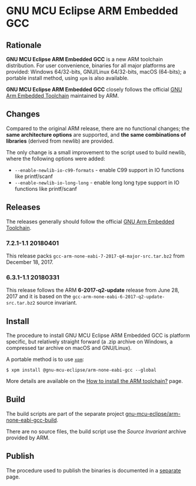 # GNU MCU Eclipse ARM Embedded GCC

## Rationale

**GNU MCU Eclipse ARM Embedded GCC** is a new ARM toolchain distribution. 
For user convenience, binaries for all major platforms are provided: 
Windows 64/32-bits, GNU/Linux 64/32-bits, macOS (64-bits); a portable 
install method, using `xpm` is also available.

**GNU MCU Eclipse ARM Embedded GCC** closely follows the official 
[GNU Arm Embedded Toolchain](https://developer.arm.com/open-source/gnu-toolchain/gnu-rm) 
maintained by ARM.

## Changes

Compared to the original ARM release, there are no functional changes; 
the **same architecture options** are supported, and **the same 
combinations of libraries** (derived from newlib) are provided.

The only change is a small improvement to the script used to build 
newlib, where the following options were added:

* `--enable-newlib-io-c99-formats` - enable C99 support in IO functions 
like printf/scanf
* `--enable-newlib-io-long-long` - enable long long type support in IO 
functions like printf/scanf


## Releases

The releases generally should follow the official [GNU Arm Embedded Toolchain](https://developer.arm.com/open-source/gnu-toolchain/gnu-rm).

### 7.2.1-1.1 20180401

This release packs `gcc-arm-none-eabi-7-2017-q4-major-src.tar.bz2` from December 18, 2017.

### 6.3.1-1.1 20180331

This release follows the ARM **6-2017-q2-update** release from June 28, 2017 and it is based on the `gcc-arm-none-eabi-6-2017-q2-update-src.tar.bz2` source invariant.

## Install

The procedure to install GNU MCU Eclipse ARM Embedded GCC is platform specific, but relatively straight forward (a .zip archive on Windows, a compressed tar archive on macOS and GNU/Linux).

A portable method is to use [`xpm`](https://www.npmjs.com/package/xpm):

```console
$ xpm install @gnu-mcu-eclipse/arm-none-eabi-gcc --global
```

More details are available on the [How to install the ARM toolchain?](https://gnu-mcu-eclipse.github.io/toolchain/arm/install/) page.

## Build

The build scripts are part of the separate project [gnu-mcu-eclipse/arm-none-eabi-gcc-build](https://github.com/gnu-mcu-eclipse/arm-none-eabi-gcc-build).

There are no source files, the build script use the _Source Invariant_ archive provided by ARM.

## Publish

The procedure used to publish the binaries is documented in a [separate](PUBLISH.md) page.